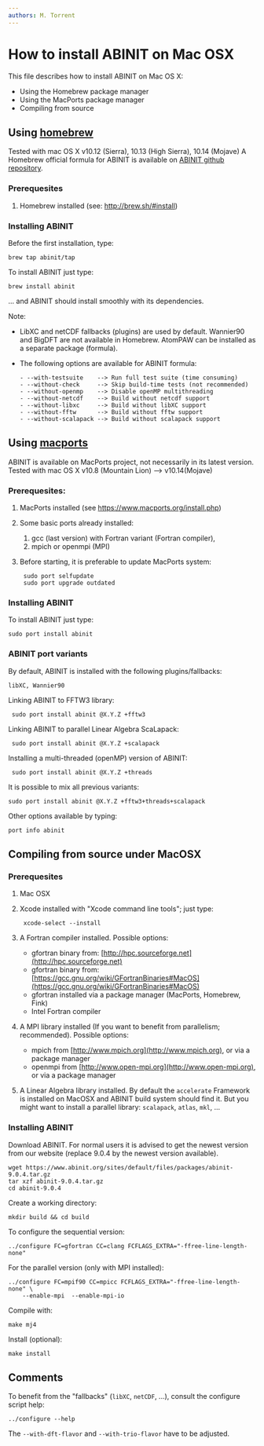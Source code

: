 ```yaml
---
authors: M. Torrent
---
```


# How to install ABINIT on Mac OSX

This file describes how to install ABINIT on Mac OS X:

 - Using the Homebrew package manager
 - Using the MacPorts package manager
 - Compiling from source 

## Using [homebrew](http://brew.sh)

Tested with mac OS X v10.12 (Sierra), 10.13 (High Sierra), 10.14 (Mojave)
A Homebrew official formula for ABINIT is available on [ABINIT github repository](https://github.com/abinit).

### Prerequesites

1. Homebrew installed (see: <http://brew.sh/#install>)

### Installing ABINIT

Before the first installation, type:

    brew tap abinit/tap

To install ABINIT just type:

    brew install abinit

... and ABINIT should install smoothly with its dependencies.

Note:

* LibXC and netCDF fallbacks (plugins) are used by default.
  Wannier90 and BigDFT are not available in Homebrew.
  AtomPAW can be installed as a separate package (formula).

* The following options are available for ABINIT formula:

      - --with-testsuite    --> Run full test suite (time consuming)
      - --without-check     --> Skip build-time tests (not recommended)
      - --without-openmp    --> Disable openMP multithreading
      - --without-netcdf    --> Build without netcdf support
      - --without-libxc     --> Build without libXC support
      - --without-fftw      --> Build without fftw support
      - --without-scalapack --> Build without scalapack support

## Using [macports](http://www.macports.org)

ABINIT is available on MacPorts project, not necessarily in its latest version.
Tested with mac OS X v10.8 (Mountain Lion) --> v10.14(Mojave)

### Prerequesites:

1. MacPorts installed (see <https://www.macports.org/install.php>)

2. Some basic ports already installed:

    1. gcc (last version) with Fortran variant (Fortran compiler),
    2. mpich or openmpi (MPI)

3. Before starting, it is preferable to update MacPorts system:

        sudo port selfupdate
        sudo port upgrade outdated

### Installing ABINIT

To install ABINIT just type:

    sudo port install abinit

### ABINIT port variants

By default, ABINIT is installed with the following plugins/fallbacks:

    libXC, Wannier90

Linking ABINIT to FFTW3 library:

     sudo port install abinit @X.Y.Z +fftw3

Linking ABINIT to parallel Linear Algebra ScaLapack:

     sudo port install abinit @X.Y.Z +scalapack

Installing a multi-threaded (openMP) version of ABINIT:

     sudo port install abinit @X.Y.Z +threads

It is possible to mix all previous variants: 

    sudo port install abinit @X.Y.Z +fftw3+threads+scalapack

Other options available by typing:

    port info abinit

## Compiling from source under MacOSX

### Prerequesites

1. Mac OSX

2. Xcode installed with "Xcode command line tools"; just type:

        xcode-select --install

3. A Fortran compiler installed. Possible options:

      - gfortran binary from: [http://hpc.sourceforge.net](http://hpc.sourceforge.net)
      - gfortran binary from: [https://gcc.gnu.org/wiki/GFortranBinaries#MacOS](https://gcc.gnu.org/wiki/GFortranBinaries#MacOS)
      - gfortran installed via a package manager (MacPorts, Homebrew, Fink)
      - Intel Fortran compiler

4. A MPI library installed  (If you want to benefit from parallelism; recommended).
   Possible options:

      - mpich from [http://www.mpich.org](http://www.mpich.org), or via a package manager
      - openmpi from [http://www.open-mpi.org](http://www.open-mpi.org), or via a package manager

5. A Linear Algebra library installed.
  By default the `accelerate` Framework is installed on MacOSX
  and ABINIT build system should find it.
  But you might want to install a parallel library: `scalapack`, `atlas`, `mkl`, ...

### Installing ABINIT

Download ABINIT. For normal users it is advised to get the newest version from our website (replace 9.0.4 by the newest version available).

    wget https://www.abinit.org/sites/default/files/packages/abinit-9.0.4.tar.gz
    tar xzf abinit-9.0.4.tar.gz
    cd abinit-9.0.4

Create a working directory:

    mkdir build && cd build

To configure the sequential version:

    ../configure FC=gfortran CC=clang FCFLAGS_EXTRA="-ffree-line-length-none"

For the parallel version (only with MPI installed):

    ../configure FC=mpif90 CC=mpicc FCFLAGS_EXTRA="-ffree-line-length-none" \
        --enable-mpi  --enable-mpi-io

Compile with:

    make mj4

Install (optional):

    make install

## Comments

To benefit from the "fallbacks" (`libXC`, `netCDF`, ...), consult the configure script help: 

    ../configure --help

The `--with-dft-flavor` and `--with-trio-flavor` have to be adjusted.
